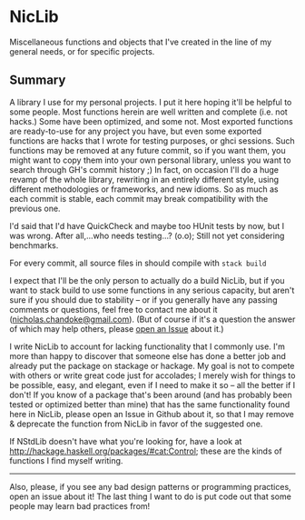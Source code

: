 # NicLib

Miscellaneous functions and objects that I've created in the line of my general needs, or for specific projects.

## Summary

A library I use for my personal projects. I put it here hoping it'll be helpful to some people. Most functions herein are well written and complete (i.e. not hacks.) Some have been optimized, and some not. Most exported functions are ready-to-use for any project you have, but even some exported functions are hacks that I wrote for testing purposes, or ghci sessions. Such functions may be removed at any future commit, so if you want them, you might want to copy them into your own personal library, unless you want to search through GH's commit history ;) In fact, on occasion I'll do a huge revamp of the whole library, rewriting in an entirely different style, using different methodologies or frameworks, and new idioms. So as much as each commit is stable, each commit may break compatibility with the previous one.

I'd said that I'd have QuickCheck and maybe too HUnit tests by now, but I was wrong. After all,...who needs testing...? (o.o); Still not yet considering benchmarks.

For every commit, all source files in should compile with ```stack build```

I expect that I'll be the only person to actually do a build NicLib, but if you want to stack build to use some functions in any serious capacity, but aren't sure if you should due to stability &ndash; or if you generally have any passing comments or questions, feel free to contact me about it ([nicholas.chandoke@gmail.com](nicholas.chandoke@gmail.com)). (But of course if it's a question the answer of which may help others, please [open an Issue](https://github.com/nick-chandoke/niclib/issues/new) about it.)

I write NicLib to account for lacking functionality that I commonly use. I'm more than happy to discover that someone else has done a better job and already put the package on stackage or hackage. My goal is not to compete with others or write great code just for accolades; I merely wish for things to be possible, easy, and elegant, even if I need to make it so &ndash; all the better if I don't! If you know of a package that's been around (and has probably been tested or optimized better than mine) that has the same functionality found here in NicLib, please open an Issue in Github about it, so that I may remove & deprecate the function from NicLib in favor of the suggested one.

If NStdLib doesn't have what you're looking for, have a look at <http://hackage.haskell.org/packages/#cat:Control>; these are the kinds of functions I find myself writing.

---

Also, please, if you see any bad design patterns or programming practices, open an issue about it! The last thing I want to do is put code out that some people may learn bad practices from!

